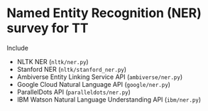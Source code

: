 # Named Entity Recognition (NER) survey for TT

Include

- NLTK NER (`nltk/ner.py`)
- Stanford NER (`nltk/stanford_ner.py`)
- Ambiverse Entity Linking Service API (`ambiverse/ner.py`)
- Google Cloud Natural Language API (`google/ner.py`)
- ParallelDots API (`paralleldots/ner.py`)
- IBM Watson Natural Language Understanding API (`ibm/ner.py`)
